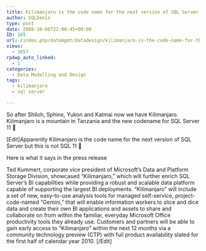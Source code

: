 ```yaml
---
title: Kilimanjaro is the code name for the next version of SQL Server
author: SQLDenis
type: post
date: 2008-10-06T22:08:45+00:00
ID: 165
url: /index.php/datamgmt/datadesign/kilimanjaro-is-the-code-name-for-the-nex/
views:
  - 3657
rp4wp_auto_linked:
  - 1
categories:
  - Data Modelling and Design
tags:
  - kilimanjaro
  - sql server

---
```

So after Shiloh, Sphinx, Yukon and Katmai now we have Kilimanjaro. Kilimanjaro is a mountain in Tanzania and the new codename for SQL Server 11 🙂

[Edit]Apparently Kilimanjaro is the code name for the next version of SQL Server but this is not SQL 11 🙁

Here is what it says in the press release

Ted Kummert, corporate vice president of Microsoft’s Data and Platform Storage Division, showcased “Kilimanjaro,” which will further enrich SQL Server’s BI capabilities while providing a robust and scalable data platform capable of supporting the largest BI deployments. “Kilimanjaro” will include a set of new, easy-to-use analysis tools for managed self-service, project-code-named “Gemini,” that will enable information workers to slice and dice data and create their own BI applications and assets to share and collaborate on from within the familiar, everyday Microsoft Office productivity tools they already use. Customers and partners will be able to gain early access to “Kilimanjaro” within the next 12 months via a community technology preview (CTP) with full product availability slated for the first half of calendar year 2010. [/Edit]